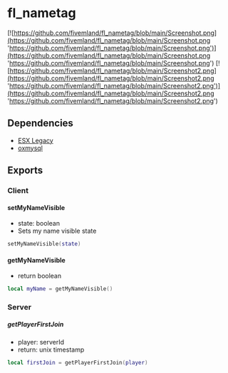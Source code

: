 # fl_nametag

[![https://github.com/fivemland/fl_nametag/blob/main/Screenshot.png](https://github.com/fivemland/fl_nametag/blob/main/Screenshot.png 'https://github.com/fivemland/fl_nametag/blob/main/Screenshot.png')](https://github.com/fivemland/fl_nametag/blob/main/Screenshot.png 'https://github.com/fivemland/fl_nametag/blob/main/Screenshot.png')
[![https://github.com/fivemland/fl_nametag/blob/main/Screenshot2.png](https://github.com/fivemland/fl_nametag/blob/main/Screenshot2.png 'https://github.com/fivemland/fl_nametag/blob/main/Screenshot2.png')](https://github.com/fivemland/fl_nametag/blob/main/Screenshot2.png 'https://github.com/fivemland/fl_nametag/blob/main/Screenshot2.png')

## Dependencies

- [ESX Legacy](https://github.com/esx-framework/esx-legacy 'ESX Legacy')
- [oxmysql](https://github.com/overextended/oxmysql 'oxmysql')

## Exports

### Client

#### setMyNameVisible

- state: boolean
- Sets my name visible state

```lua
setMyNameVisible(state)
```

#### getMyNameVisible

- return boolean

```lua
local myName = getMyNameVisible()
```

### Server

##### getPlayerFirstJoin

- player: serverId
- return: unix timestamp

```lua
local firstJoin = getPlayerFirstJoin(player)
```
